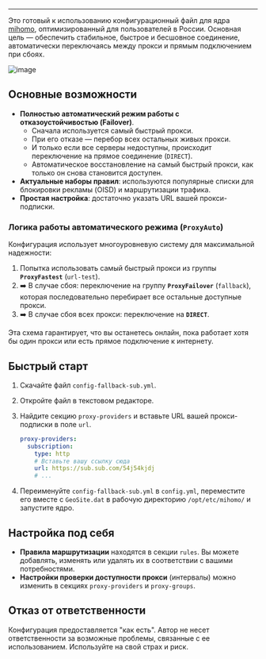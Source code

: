 ---

Это готовый к использованию конфигурационный файл для ядра [mihomo](https://github.com/MetaCubeX/mihomo), оптимизированный для пользователей в России. Основная цель — обеспечить стабильное, быстрое и бесшовное соединение, автоматически переключаясь между прокси и прямым подключением при сбоях.

![image](https://github.com/user-attachments/assets/c39053f9-96a6-4e82-90fb-b3e0c1fdaf97)

## Основные возможности

*   **Полностью автоматический режим работы с отказоустойчивостью (Failover)**.
    *   Сначала используется самый быстрый прокси.
    *   При его отказе — перебор всех остальных живых прокси.
    *   И только если все серверы недоступны, происходит переключение на прямое соединение (`DIRECT`).
    *   Автоматическое восстановление на самый быстрый прокси, как только он снова становится доступен.
*   **Актуальные наборы правил**: используются популярные списки для блокировки рекламы (OISD) и маршрутизации трафика.
*   **Простая настройка**: достаточно указать URL вашей прокси-подписки.

### Логика работы автоматического режима (`ProxyAuto`)

Конфигурация использует многоуровневую систему для максимальной надежности:

1.  Попытка использовать самый быстрый прокси из группы **`ProxyFastest`** (`url-test`).
2.  ➡️ В случае сбоя: переключение на группу **`ProxyFailover`** (`fallback`), которая последовательно перебирает все остальные доступные прокси.
3.  ➡️ В случае сбоя всех прокси: переключение на **`DIRECT`**.

Эта схема гарантирует, что вы останетесь онлайн, пока работает хотя бы один прокси или есть прямое подключение к интернету.

## Быстрый старт

1.  Скачайте файл `config-fallback-sub.yml`.

2.  Откройте файл в текстовом редакторе.

3.  Найдите секцию `proxy-providers` и вставьте URL вашей прокси-подписки в поле `url`.

    ```yaml
    proxy-providers:
      subscription:
        type: http
        # Вставьте вашу ссылку сюда
        url: https://sub.sub.com/54j54kjdj
        # ...
    ```

4.  Переименуйте `config-fallback-sub.yml` в `config.yml`, переместите его вместе с `GeoSite.dat` в рабочую директорию `/opt/etc/mihomo/` и запустите ядро.

## Настройка под себя

*   **Правила маршрутизации** находятся в секции `rules`. Вы можете добавлять, изменять или удалять их в соответствии с вашими потребностями.
*   **Настройки проверки доступности прокси** (интервалы) можно изменить в секциях `proxy-providers` и `proxy-groups`.

## Отказ от ответственности

Конфигурация предоставляется "как есть". Автор не несет ответственности за возможные проблемы, связанные с ее использованием. Используйте на свой страх и риск.
